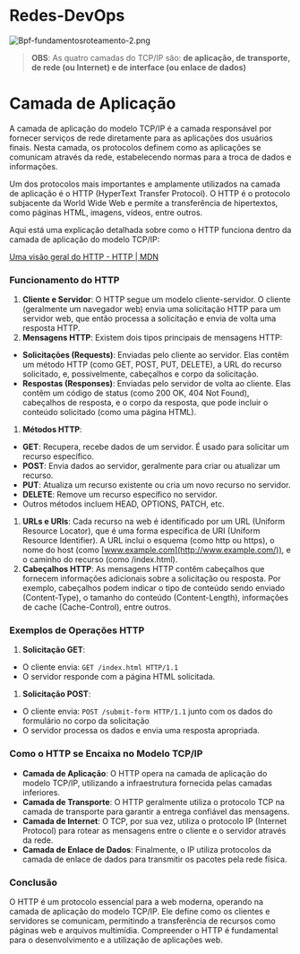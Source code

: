 # Redes-DevOps
![Bpf-fundamentosroteamento-2.png](https://wiki.brasilpeeringforum.org/images/4/4c/Bpf-fundamentosroteamento-2.png)

> **OBS**: As quatro camadas do TCP/IP são: **de aplicação, de transporte, de rede (ou Internet) e de interface (ou enlace de dados)**
> 

# Camada de Aplicação

A camada de aplicação do modelo TCP/IP é a camada responsável por fornecer serviços de rede diretamente para as aplicações dos usuários finais. Nesta camada, os protocolos definem como as aplicações se comunicam através da rede, estabelecendo normas para a troca de dados e informações.

Um dos protocolos mais importantes e amplamente utilizados na camada de aplicação é o HTTP (HyperText Transfer Protocol). O HTTP é o protocolo subjacente da World Wide Web e permite a transferência de hipertextos, como páginas HTML, imagens, vídeos, entre outros.

Aqui está uma explicação detalhada sobre como o HTTP funciona dentro da camada de aplicação do modelo TCP/IP:

[Uma visão geral do HTTP - HTTP | MDN](#9)

### Funcionamento do HTTP

1. **Cliente e Servidor**: O HTTP segue um modelo cliente-servidor. O cliente (geralmente um navegador web) envia uma solicitação HTTP para um servidor web, que então processa a solicitação e envia de volta uma resposta HTTP.
1. **Mensagens HTTP**: Existem dois tipos principais de mensagens HTTP:
- **Solicitações (Requests)**: Enviadas pelo cliente ao servidor. Elas contêm um método HTTP (como GET, POST, PUT, DELETE), a URL do recurso solicitado, e, possivelmente, cabeçalhos e corpo da solicitação.
- **Respostas (Responses)**: Enviadas pelo servidor de volta ao cliente. Elas contêm um código de status (como 200 OK, 404 Not Found), cabeçalhos de resposta, e o corpo da resposta, que pode incluir o conteúdo solicitado (como uma página HTML).
1. **Métodos HTTP**:
- **GET**: Recupera, recebe dados de um servidor. É usado para solicitar um recurso específico.
- **POST**: Envia dados ao servidor, geralmente para criar ou atualizar um recurso.
- **PUT**: Atualiza um recurso existente ou cria um novo recurso no servidor.
- **DELETE**: Remove um recurso específico no servidor.
- Outros métodos incluem HEAD, OPTIONS, PATCH, etc.
1. **URLs e URIs**: Cada recurso na web é identificado por um URL (Uniform Resource Locator), que é uma forma específica de URI (Uniform Resource Identifier). A URL inclui o esquema (como http ou https), o nome do host (como [www.example.com](http://www.example.com/)), e o caminho do recurso (como /index.html).
1. **Cabeçalhos HTTP**: As mensagens HTTP contêm cabeçalhos que fornecem informações adicionais sobre a solicitação ou resposta. Por exemplo, cabeçalhos podem indicar o tipo de conteúdo sendo enviado (Content-Type), o tamanho do conteúdo (Content-Length), informações de cache (Cache-Control), entre outros.

### Exemplos de Operações HTTP

1. **Solicitação GET**:
- O cliente envia: `GET /index.html HTTP/1.1`
- O servidor responde com a página HTML solicitada.
1. **Solicitação POST**:
- O cliente envia: `POST /submit-form HTTP/1.1` junto com os dados do formulário no corpo da solicitação
- O servidor processa os dados e envia uma resposta apropriada.

### Como o HTTP se Encaixa no Modelo TCP/IP

- **Camada de Aplicação**: O HTTP opera na camada de aplicação do modelo TCP/IP, utilizando a infraestrutura fornecida pelas camadas inferiores.
- **Camada de Transporte**: O HTTP geralmente utiliza o protocolo TCP na camada de transporte para garantir a entrega confiável das mensagens.
- **Camada de Internet**: O TCP, por sua vez, utiliza o protocolo IP (Internet Protocol) para rotear as mensagens entre o cliente e o servidor através da rede.
- **Camada de Enlace de Dados**: Finalmente, o IP utiliza protocolos da camada de enlace de dados para transmitir os pacotes pela rede física.

### Conclusão

O HTTP é um protocolo essencial para a web moderna, operando na camada de aplicação do modelo TCP/IP. Ele define como os clientes e servidores se comunicam, permitindo a transferência de recursos como páginas web e arquivos multimídia. Compreender o HTTP é fundamental para o desenvolvimento e a utilização de aplicações web.
